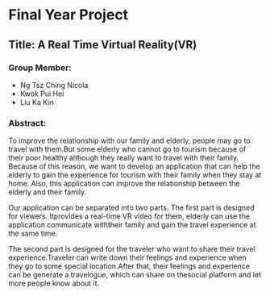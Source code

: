 <h1>Final Year Project</h1>

<h2>Title: A Real Time Virtual Reality(VR)</h2>

<h3>Group Member:</h3>
<ul>
	<li>Ng Tsz Ching Nicola</li>
	<li>Kwok Pui Hei</li>
	<li>Liu Ka Kin</li>
</ul>

<h3>Abstract:</h3>
<p>To improve the relationship with our family and elderly, people may go to travel with them.But some elderly who cannot go to tourism because of their poor healthy although they really want to travel with their family. Because of this reason, we want to develop an application that can help the elderly to gain the experience for tourism with their family when they stay at home. Also, this application can improve the relationship between the elderly and their
family.</p>

<p>Our application can be separated into two parts. The first part is designed for viewers. Itprovides a real-time VR video for them, elderly can use the application communicate withtheir family and gain the travel experience at the same time.</p>

<p>The second part is designed for the traveler who want to share their travel experience.Traveler can write down their feelings and experience when they go to some special location.After that, their feelings and experience can be generate a travelogue, which can share on thesocial platform and let more people know about it.</p>
